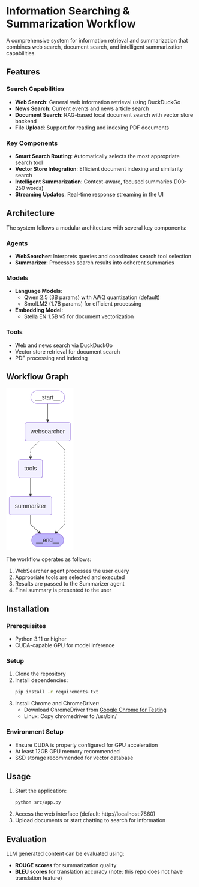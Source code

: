 # Information Searching & Summarization Workflow

A comprehensive system for information retrieval and summarization that combines web search,
document search, and intelligent summarization capabilities.

## Features

### Search Capabilities
- **Web Search**: General web information retrieval using DuckDuckGo
- **News Search**: Current events and news article search
- **Document Search**: RAG-based local document search with vector store backend
- **File Upload**: Support for reading and indexing PDF documents

### Key Components
- **Smart Search Routing**: Automatically selects the most appropriate search tool
- **Vector Store Integration**: Efficient document indexing and similarity search
- **Intelligent Summarization**: Context-aware, focused summaries (100-250 words)
- **Streaming Updates**: Real-time response streaming in the UI

## Architecture

The system follows a modular architecture with several key components:

### Agents
- **WebSearcher**: Interprets queries and coordinates search tool selection
- **Summarizer**: Processes search results into coherent summaries

### Models
- **Language Models**:
  - Qwen 2.5 (3B params) with AWQ quantization (default)
  - SmolLM2 (1.7B params) for efficient processing
- **Embedding Model**:
  - Stella EN 1.5B v5 for document vectorization

### Tools
- Web and news search via DuckDuckGo
- Vector store retrieval for document search
- PDF processing and indexing

## Workflow Graph
![image](./docs/assets/workflow-graph.png)

The workflow operates as follows:

1. WebSearcher agent processes the user query
2. Appropriate tools are selected and executed
3. Results are passed to the Summarizer agent
4. Final summary is presented to the user

## Installation

### Prerequisites
- Python 3.11 or higher
- CUDA-capable GPU for model inference

### Setup
1. Clone the repository
2. Install dependencies:
   ```bash
   pip install -r requirements.txt
   ```
3. Install Chrome and ChromeDriver:
   - Download ChromeDriver from [Google Chrome for Testing](https://googlechromelabs.github.io/chrome-for-testing/)
   - Linux: Copy chromedriver to /usr/bin/

### Environment Setup
- Ensure CUDA is properly configured for GPU acceleration
- At least 12GB GPU memory recommended
- SSD storage recommended for vector database

## Usage

1. Start the application:
   ```bash
   python src/app.py
   ```
2. Access the web interface (default: http://localhost:7860)
3. Upload documents or start chatting to search for information

## Evaluation

LLM generated content can be evaluated using:

- **ROUGE scores** for summarization quality
- **BLEU scores** for translation accuracy (note: this repo does not have translation feature)